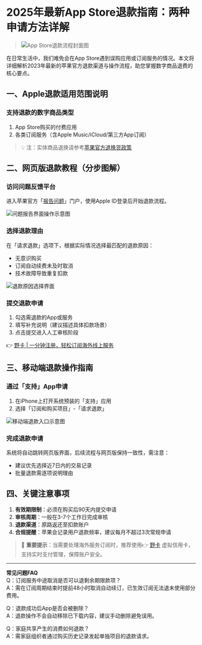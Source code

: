# 2025年最新App Store退款指南：两种申请方法详解

> ![App Store退款流程封面图](https://bbtdd.com/wp-content/uploads/img/617382091766017.webp)

在日常生活中，我们难免会在App Store遇到误购应用或订阅服务的情况。本文将详细解析2023年最新的苹果官方退款渠道与操作流程，助您掌握数字商品退费的核心要点。

## 一、Apple退款适用范围说明
### 支持退款的数字商品类型
1. App Store购买的付费应用
2. 各类订阅服务（含Apple Music/iCloud/第三方App订阅）

> 💡 注：实体商品退换请参考[苹果官方退换货政策](https://www.apple.com/shop/help/returns_refund)

## 二、网页版退款教程（分步图解）
### 访问问题反馈平台
进入苹果官方「[报告问题](https://reportaproblem.apple.com/)」门户，使用Apple ID登录后开始退款流程。

![问题报告界面操作示意图](https://bbtdd.com/wp-content/uploads/img/427023886.webp)

### 选择退款理由
在「请求退款」选项下，根据实际情况选择最匹配的退款原因：
- 无意识购买
- 订阅自动续费未及时取消
- 技术故障导致重复扣款

![退款原因选择界面](https://bbtdd.com/wp-content/uploads/img/622944593289.webp)

### 提交退款申请
1. 勾选需退款的App或服务
2. 填写补充说明（建议描述具体扣款场景）
3. 点击提交进入人工审核阶段

👉 [野卡 | 一分钟注册，轻松订阅海外线上服务](https://bbtdd.com/yeka)

## 三、移动端退款操作指南
### 通过「支持」App申请
1. 在iPhone上打开系统预装的「支持」应用
2. 选择「订阅和购买项目」-「请求退款」

![移动端退款入口示意图](https://bbtdd.com/wp-content/uploads/img/587766053222.webp)

### 完成退款申请
系统将自动跳转网页版界面，后续流程与网页版保持一致性，需注意：
- 建议优先选择近7日内的交易记录
- 批量退款需逐项说明理由

## 四、关键注意事项
1. **有效期限制**：必须在购买后90天内提交申请
2. **审核周期**：一般在3-7个工作日完成审核
3. **退款渠道**：原路返还至扣款账户
4. **合规提醒**：苹果会记录用户退款频率，建议每月不超过3次常规申请

> 📌 **重要提示**：当需要处理海外服务订阅时，推荐使用👉 [野卡](https://bbtdd.com/yeka) 虚拟信用卡，支持实时支付管理，保障账户安全。

---

**常见问题FAQ**  
Q：订阅服务中途取消是否可以退剩余期限款项？  
A：需在订阅周期结束时提前48小时取消自动续订，已生效订阅无法退未使用部分费用。  

Q：退款成功后App是否会被删除？  
A：退款操作不会自动移除已下载内容，建议手动删除避免误用。  

Q：家庭共享产生的消费如何退款？  
A：需家庭组织者通过购买历史记录发起单独项目的退款请求。